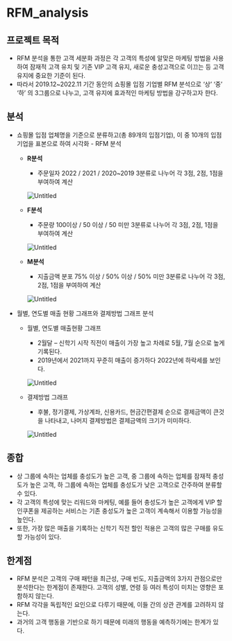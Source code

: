 # RFM_analysis

## 프로젝트 목적

- RFM 분석을 통한 고객 세분화 과정은 각 고객의 특성에 알맞은 마케팅 방법을 사용하여 잠재적 고객 유치 및 기존 VIP 고객 유지, 새로운 충성고객으로 이끄는 등 고객 유지에 중요한 기준이 된다.
- 따라서 2019.12~2022.11 기간 동안의 쇼핑몰 입점 기업별 RFM 분석으로 ‘상’ ‘중’ ‘하’ 의 3그룹으로 나누고,  고객 유지에 효과적인 마케팅 방법을 강구하고자 한다.

## 분석

- 쇼핑몰 입점 업체명을 기준으로 분류하고(총 89개의 입점기업), 이 중 10개의 입점기업을 표본으로 하여 시각화 - RFM 분석
    - **R분석**
        - 주문일자 2022 / 2021 / 2020~2019 3분류로 나누어 각 3점, 2점, 1점을 부여하여 계산
        
        ![Untitled](https://prod-files-secure.s3.us-west-2.amazonaws.com/455459bb-3a46-447e-bfee-e53397ae9bee/daa0def0-9a59-4793-b912-625aa2e313f8/Untitled.png)
        
    - **F분석**
        - 주문량 100이상 / 50 이상 / 50 미만 3분류로 나누어 각 3점, 2점, 1점을 부여하여 계산
        
        ![Untitled](https://prod-files-secure.s3.us-west-2.amazonaws.com/455459bb-3a46-447e-bfee-e53397ae9bee/e48ed9e0-3733-47d0-a648-a99204ad1e7c/Untitled.png)
        
    - **M분석**
        - 지출금액 분포 75% 이상 / 50% 이상 / 50% 미만 3분류로 나누어 각 3점, 2점, 1점을 부여하여 계산
        
        ![Untitled](https://prod-files-secure.s3.us-west-2.amazonaws.com/455459bb-3a46-447e-bfee-e53397ae9bee/af50e2dd-579c-448e-933b-72414778ce8c/Untitled.png)
        

- 월별, 연도별 매출 현황 그래프와 결제방법 그래프 분석
    - 월별, 연도별 매출현황 그래프
        - 2월달 – 신학기 시작 직전이 매출이 가장 높고 차례로 5월, 7월 순으로 높게 기록된다.
        - 2019년에서 2021까지 꾸준히 매출이 증가하다 2022년에 하락세를 보인다.
        
        ![Untitled](https://prod-files-secure.s3.us-west-2.amazonaws.com/455459bb-3a46-447e-bfee-e53397ae9bee/986f8203-c89d-4796-b8c9-9fd550c2c5bb/Untitled.png)
        
    - 결제방법 그래프
        - 후불, 정기결제, 가상계좌, 신용카드, 현금간편결제 순으로 결제금액이 큰것을 나타내고, 나머지 결제방법은 결제금액의 크기가 미미하다.
        
        ![Untitled](https://prod-files-secure.s3.us-west-2.amazonaws.com/455459bb-3a46-447e-bfee-e53397ae9bee/be54bc9e-bf12-4968-bbe3-4a734846a315/Untitled.png)
        

## 종합

- 상 그룹에 속하는 업체를 충성도가 높은 고객, 중 그룹에 속하는 업체를 잠재적 충성도가 높은 고객, 하 그룹에 속하는 업체를 충성도가 낮은 고객으로 간주하여 분류할 수 있다.
- 각 고객의 특성에 맞는 리워드와 마케팅, 예를 들어 충성도가 높은 고객에게 VIP 할인쿠폰을 제공하는 서비스는 기존 충성도가 높은 고객이 계속해서 이용할 가능성을 높인다.
- 또한, 가장 많은 매출을 기록하는 신학기 직전 할인 적용은 고객의 많은 구매를 유도할 가능성이 있다.

## 한계점

- RFM 분석은 고객의 구매 패턴을 최근성, 구매 빈도, 지출금액의 3가지 관점으로만 분석한다는 한계점이 존재한다. 고객의 성별, 연령 등 여러 특성이 미치는 영향은 포함하지 않는다.
- RFM 각각을 독립적인 요인으로 다루기 때문에, 이들 간의 상관 관계를 고려하지 않는다.
- 과거의 고객 행동을 기반으로 하기 때문에 미래의 행동을 예측하기에는 한계가 있다.
